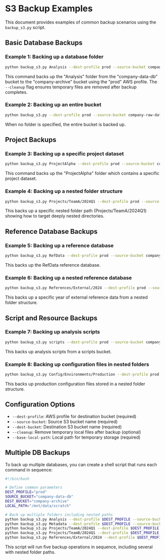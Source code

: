 # S3 Backup Examples

This document provides examples of common backup scenarios using the `backup_s3.py` script.

## Basic Database Backups

### Example 1: Backing up a database folder
```bash
python backup_s3.py Analysis --dest-profile prod --source-bucket company-data-db --dest-bucket company-archive --cleanup --base-local-path /mnt/data/scratch
```
This command backs up the "Analysis" folder from the "company-data-db" bucket to the "company-archive" bucket using the "prod" AWS profile. The `--cleanup` flag ensures temporary files are removed after backup completes.

### Example 2: Backing up an entire bucket
```bash
python backup_s3.py --dest-profile prod --source-bucket company-raw-data-db --dest-bucket company-archive --cleanup --base-local-path /mnt/data/scratch
```
When no folder is specified, the entire bucket is backed up.

## Project Backups

### Example 3: Backing up a specific project dataset
```bash
python backup_s3.py ProjectAlpha --dest-profile prod --source-bucket company-projects-db --dest-bucket company-archive --cleanup --base-local-path /mnt/data/scratch
```
This command backs up the "ProjectAlpha" folder which contains a specific project dataset.

### Example 4: Backing up a nested folder structure
```bash
python backup_s3.py Projects/TeamA/2024Q1 --dest-profile prod --source-bucket company-data-db --dest-bucket company-archive --cleanup --base-local-path /mnt/data/scratch
```
This backs up a specific nested folder path (Projects/TeamA/2024Q1) showing how to target deeply nested directories.

## Reference Database Backups

### Example 5: Backing up a reference database
```bash
python backup_s3.py RefData --dest-profile prod --source-bucket company-reference-db --dest-bucket company-archive --cleanup --base-local-path /mnt/data/scratch
```
This backs up the RefData reference database.

### Example 6: Backing up a nested reference database
```bash
python backup_s3.py References/External/2024 --dest-profile prod --source-bucket company-data-db --dest-bucket company-archive --cleanup --base-local-path /mnt/data/scratch
```
This backs up a specific year of external reference data from a nested folder structure.

## Script and Resource Backups

### Example 7: Backing up analysis scripts
```bash
python backup_s3.py scripts --dest-profile prod --source-bucket company-scripts --dest-bucket company-archive --cleanup --base-local-path /mnt/data/scratch
```
This backs up analysis scripts from a scripts bucket.

### Example 8: Backing up configuration files in nested folders
```bash
python backup_s3.py Config/Environments/Production --dest-profile prod --source-bucket company-config --dest-bucket company-archive --cleanup --base-local-path /mnt/data/scratch
```
This backs up production configuration files stored in a nested folder structure.

## Configuration Options

- `--dest-profile`: AWS profile for destination bucket (required)
- `--source-bucket`: Source S3 bucket name (required)
- `--dest-bucket`: Destination S3 bucket name (required)
- `--cleanup`: Remove temporary local files after backup (optional)
- `--base-local-path`: Local path for temporary storage (required)

## Multiple DB Backups

To back up multiple databases, you can create a shell script that runs each command in sequence:

```bash
#!/bin/bash

# Define common parameters
DEST_PROFILE="prod"
SOURCE_BUCKET="company-data-db"
DEST_BUCKET="company-archive"
LOCAL_PATH="/mnt/data/scratch"

# Back up multiple folders including nested paths
python backup_s3.py Analysis --dest-profile $DEST_PROFILE --source-bucket $SOURCE_BUCKET --dest-bucket $DEST_BUCKET --cleanup --base-local-path $LOCAL_PATH
python backup_s3.py Metadata --dest-profile $DEST_PROFILE --source-bucket $SOURCE_BUCKET --dest-bucket $DEST_BUCKET --cleanup --base-local-path $LOCAL_PATH
python backup_s3.py Projects/TeamA/2024Q1 --dest-profile $DEST_PROFILE --source-bucket $SOURCE_BUCKET --dest-bucket $DEST_BUCKET --cleanup --base-local-path $LOCAL_PATH
python backup_s3.py Projects/TeamB/2024Q1 --dest-profile $DEST_PROFILE --source-bucket $SOURCE_BUCKET --dest-bucket $DEST_BUCKET --cleanup --base-local-path $LOCAL_PATH
python backup_s3.py References/External/2024 --dest-profile $DEST_PROFILE --source-bucket $SOURCE_BUCKET --dest-bucket $DEST_BUCKET --cleanup --base-local-path $LOCAL_PATH
```

This script will run five backup operations in sequence, including several with nested folder paths.